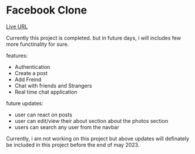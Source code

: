 ﻿# Facebook Clone

[Live URL](https://advance-facebook-clone.vercel.app/)


Currently this project is completed. but in future days, i will includes few more functinality for sure.

features:

- Authentication
- Create a post
- Add Freind
- Chat with friends and Strangers
- Real time chat application


future updates:
 - user can react on posts
 - user can edit/view their about section about the photos section
 - users can search any user from the navbar

Currently, i am not working on this project but above updates will definately be included in this project before the end of may 2023.

